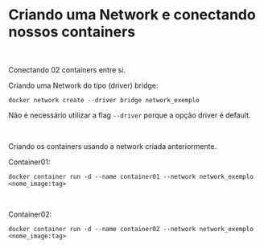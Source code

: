 # Criando uma Network e conectando nossos containers

<br>

Conectando 02 containers entre si.

Criando uma Network do tipo (driver) bridge:

```shell
docker network create --driver bridge network_exemplo
```
Não é necessário utilizar a flag `--driver` porque a opção driver é default.

<br>

Criando os containers usando a network criada anteriormente.

Container01:
```shell
docker container run -d --name container01 --network network_exemplo <nome_image:tag> 
```

<br>

Container02:
```shell
docker container run -d --name container02 --network network_exemplo <nome_image:tag> 
